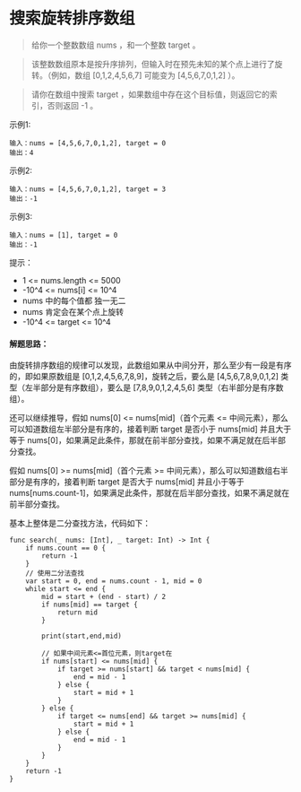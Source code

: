# 搜索旋转排序数组

> 给你一个整数数组 nums ，和一个整数 target 。

> 该整数数组原本是按升序排列，但输入时在预先未知的某个点上进行了旋转。（例如，数组 [0,1,2,4,5,6,7] 可能变为 [4,5,6,7,0,1,2] ）。

> 请你在数组中搜索 target ，如果数组中存在这个目标值，则返回它的索引，否则返回 -1 。


示例1:

```
输入：nums = [4,5,6,7,0,1,2], target = 0
输出：4
```

示例2:

```
输入：nums = [4,5,6,7,0,1,2], target = 3
输出：-1
```

示例3:

```
输入：nums = [1], target = 0
输出：-1
```

提示：

- 1 <= nums.length <= 5000
- -10^4 <= nums[i] <= 10^4
- nums 中的每个值都 独一无二
- nums 肯定会在某个点上旋转
- -10^4 <= target <= 10^4


#### 解题思路：

由旋转排序数组的规律可以发现，此数组如果从中间分开，那么至少有一段是有序的，即如果原数组是 [0,1,2,4,5,6,7,8,9]，旋转之后，要么是 [4,5,6,7,8,9,0,1,2] 类型（左半部分是有序数组），要么是 [7,8,9,0,1,2,4,5,6] 类型（右半部分是有序数组）。

还可以继续推导，假如 nums[0] <= nums[mid]（首个元素 <= 中间元素），那么可以知道数组左半部分是有序的，接着判断 target 是否小于 nums[mid] 并且大于等于 nums[0]，如果满足此条件，那就在前半部分查找，如果不满足就在后半部分查找。

假如 nums[0] >= nums[mid]（首个元素 >= 中间元素），那么可以知道数组右半部分是有序的，接着判断 target 是否大于 nums[mid] 并且小于等于 nums[nums.count-1]，如果满足此条件，那就在后半部分查找，如果不满足就在前半部分查找。

基本上整体是二分查找方法，代码如下：

```
func search(_ nums: [Int], _ target: Int) -> Int {
    if nums.count == 0 {
        return -1
    }
    // 使用二分法查找
    var start = 0, end = nums.count - 1, mid = 0
    while start <= end {
        mid = start + (end - start) / 2
        if nums[mid] == target {
            return mid
        }
        
        print(start,end,mid)
        
        // 如果中间元素<=首位元素，则target在
        if nums[start] <= nums[mid] {
            if target >= nums[start] && target < nums[mid] {
                end = mid - 1
            } else {
                start = mid + 1
            }
        } else {
            if target <= nums[end] && target >= nums[mid] {
                start = mid + 1
            } else {
                end = mid - 1
            }
        }
    }
    return -1
}
```
